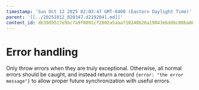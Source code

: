 ```yaml
---
timestamp: 'Sun Oct 12 2025 02:03:47 GMT-0400 (Eastern Daylight Time)'
parent: '[[../20251012_020347.d2192041.md]]'
content_id: db39d9517e9bc7a9f0091cf2802a5aaa710248b26a19043ebddbc00ba067bc70
---
```


# Error handling

Only throw errors when they are truly exceptional. Otherwise, all normal errors should be caught, and instead return a record `{error: "the error message"}` to allow proper future synchronization with useful errors.
